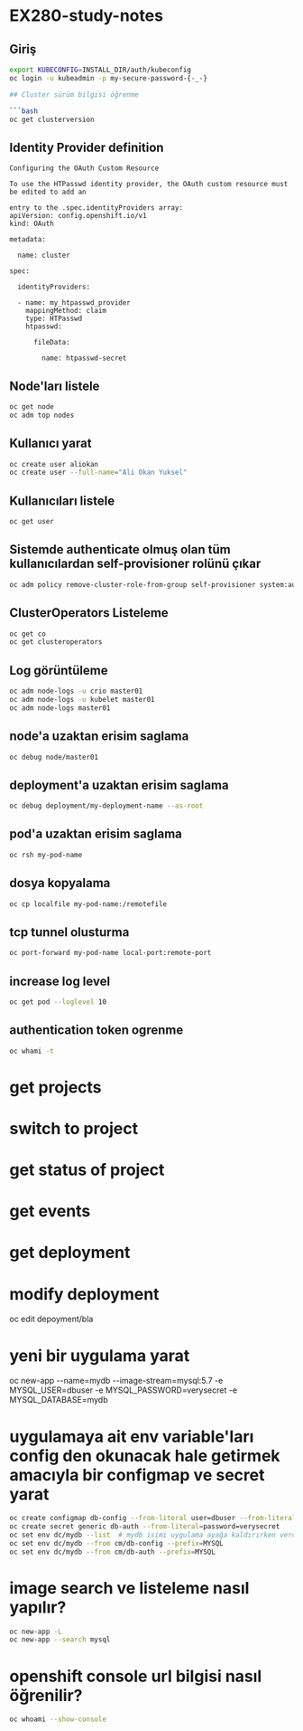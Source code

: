 # EX280-study-notes

## Giriş

```bash
export KUBECONFIG=INSTALL_DIR/auth/kubeconfig
oc login -u kubeadmin -p my-secure-password-{-_-}

## Cluster sürüm bilgisi öğrenme

```bash
oc get clusterversion
```   


## Identity Provider definition
```
Configuring the OAuth Custom Resource

To use the HTPasswd identity provider, the OAuth custom resource must be edited to add an

entry to the .spec.identityProviders array:
apiVersion: config.openshift.io/v1
kind: OAuth

metadata:

  name: cluster

spec:

  identityProviders:

  - name: my_htpasswd_provider 
    mappingMethod: claim 
    type: HTPasswd
    htpasswd:

      fileData:

        name: htpasswd-secret
```


## Node'ları listele 

```bash
oc get node
oc adm top nodes
```   

## Kullanıcı yarat

```bash
oc create user aliokan
oc create user --full-name="Ali Okan Yuksel"
```
## Kullanıcıları listele

```bash
oc get user
```

## Sistemde authenticate olmuş olan tüm kullanıcılardan self-provisioner rolünü çıkar

```bash
oc adm policy remove-cluster-role-from-group self-provisioner system:authenticated:oauth
```


## ClusterOperators Listeleme

```bash
oc get co
oc get clusteroperators
```

## Log görüntüleme

```bash
oc adm node-logs -u crio master01
oc adm node-logs -u kubelet master01
oc adm node-logs master01
```


## node'a uzaktan erisim saglama

```bash
oc debug node/master01

```

## deployment'a uzaktan erisim saglama

```bash
oc debug deployment/my-deployment-name --as-root
```

## pod'a uzaktan erisim saglama

```bash
oc rsh my-pod-name
```

## dosya kopyalama

```bash
oc cp localfile my-pod-name:/remotefile
```

## tcp tunnel olusturma

```bash
oc port-forward my-pod-name local-port:remote-port
```

## increase log level

```bash
oc get pod --loglevel 10
```

## authentication token ogrenme

```bash
oc whami -t
```

# get projects


# switch to project


# get status of project

# get events

# get deployment

# modify deployment 
oc edit depoyment/bla

# yeni bir uygulama yarat

oc new-app --name=mydb --image-stream=mysql:5.7 -e MYSQL_USER=dbuser -e MYSQL_PASSWORD=verysecret -e MYSQL_DATABASE=mydb

# uygulamaya ait env variable'ları config den okunacak hale getirmek amacıyla bir configmap ve secret yarat
```bash
oc create configmap db-config --from-literal user=dbuser --from-literal=database=mydb
oc create secret generic db-auth --from-literal=password=verysecret
oc set env dc/mydb --list  # mydb isimi uygulama ayağa kaldırırken verdiğimiz isimlendirme, mevcut environment variable'ları listeler
oc set env dc/mydb --from cm/db-config --prefix=MYSQL
oc set env dc/mydb --from cm/db-auth --prefix=MYSQL
```

# image search ve listeleme nasıl yapılır?
```bash
oc new-app -L
oc new-app --search mysql
```

# openshift console url bilgisi nasıl öğrenilir?
```bash
oc whoami --show-console
```






